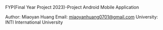 FYP(Final Year Project 2023)-Project
Android Mobile Application

Author: Miaoyan Huang
Email: miaoyanhuang0701@gmail.com
University: INTI International University


